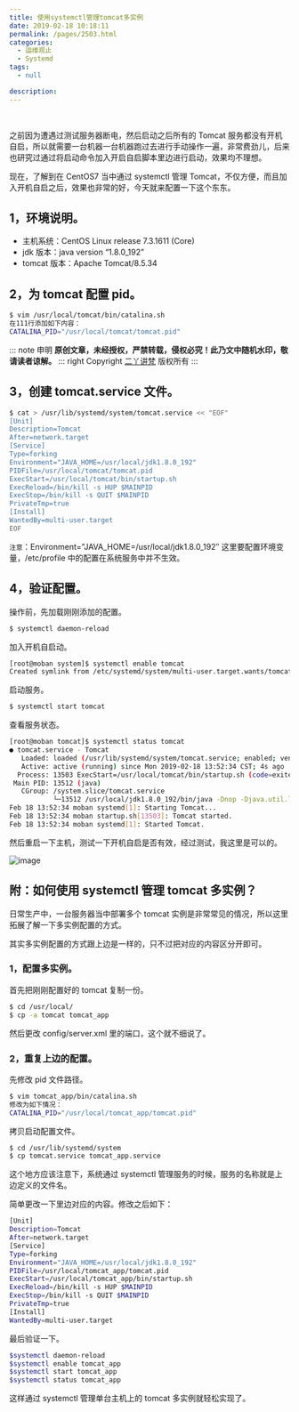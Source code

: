 ```yaml
---
title: 使用systemctl管理tomcat多实例
date: 2019-02-18 10:18:11
permalink: /pages/2503.html
categories:
  - 运维观止
  - Systemd
tags:
  - null

description:
---
```


<br><ArticleTopAd></ArticleTopAd>


之前因为遭遇过测试服务器断电，然后启动之后所有的 Tomcat 服务都没有开机自启，所以就需要一台机器一台机器跑过去进行手动操作一遍，非常费劲儿，后来也研究过通过将启动命令加入开启自启脚本里边进行启动，效果均不理想。



现在，了解到在 CentOS7 当中通过 systemctl 管理 Tomcat，不仅方便，而且加入开机自启之后，效果也非常的好，今天就来配置一下这个东东。



## 1，环境说明。



- 主机系统：CentOS Linux release 7.3.1611 (Core)
- jdk 版本：java version “1.8.0_192”
- tomcat 版本：Apache Tomcat/8.5.34



## 2，为 tomcat 配置 pid。



```sh
$ vim /usr/local/tomcat/bin/catalina.sh
在111行添加如下内容：
CATALINA_PID="/usr/local/tomcat/tomcat.pid"
```

::: note 申明
**原创文章<Badge text='eryajf' />，未经授权，严禁转载，侵权必究！此乃文中随机水印，敬请读者谅解。**
::: right
Copyright  [二丫讲梵](https://wiki.eryajf.net) 版权所有
:::

## 3，创建 tomcat.service 文件。



```sh
$ cat > /usr/lib/systemd/system/tomcat.service << "EOF"
[Unit]
Description=Tomcat
After=network.target
[Service]
Type=forking
Environment="JAVA_HOME=/usr/local/jdk1.8.0_192"
PIDFile=/usr/local/tomcat/tomcat.pid
ExecStart=/usr/local/tomcat/bin/startup.sh
ExecReload=/bin/kill -s HUP $MAINPID
ExecStop=/bin/kill -s QUIT $MAINPID
PrivateTmp=true
[Install]
WantedBy=multi-user.target
EOF
```



`注意`：Environment=”JAVA_HOME=/usr/local/jdk1.8.0_192″ 这里要配置环境变量，/etc/profile 中的配置在系统服务中并不生效。



## 4，验证配置。



操作前，先加载刚刚添加的配置。



```sh
$ systemctl daemon-reload
```



加入开机自启动。



```sh
[root@moban system]$ systemctl enable tomcat
Created symlink from /etc/systemd/system/multi-user.target.wants/tomcat.service to /usr/lib/systemd/system/tomcat.service.
```



启动服务。



```sh
$ systemctl start tomcat
```



查看服务状态。



```sh
[root@moban tomcat]$ systemctl status tomcat
● tomcat.service - Tomcat
   Loaded: loaded (/usr/lib/systemd/system/tomcat.service; enabled; vendor preset: disabled)
   Active: active (running) since Mon 2019-02-18 13:52:34 CST; 4s ago
  Process: 13503 ExecStart=/usr/local/tomcat/bin/startup.sh (code=exited, status=0/SUCCESS)
 Main PID: 13512 (java)
   CGroup: /system.slice/tomcat.service
           └─13512 /usr/local/jdk1.8.0_192/bin/java -Dnop -Djava.util.logging.manager=org.apache.juli.ClassLoaderLogManager -Djdk.tls.ephemeralDHKeySize=2048 -Djava.protocol.handler.p...
Feb 18 13:52:34 moban systemd[1]: Starting Tomcat...
Feb 18 13:52:34 moban startup.sh[13503]: Tomcat started.
Feb 18 13:52:34 moban systemd[1]: Started Tomcat.
```



然后重启一下主机，测试一下开机自启是否有效，经过测试，我这里是可以的。





![image](http://t.eryajf.net/imgs/2021/09/fc5d4cb2eb7e88e4.jpg)





## 附：如何使用 systemctl 管理 tomcat 多实例？



日常生产中，一台服务器当中部署多个 tomcat 实例是非常常见的情况，所以这里拓展了解一下多实例配置的方式。



其实多实例配置的方式跟上边是一样的，只不过把对应的内容区分开即可。



### 1，配置多实例。



首先把刚刚配置好的 tomcat 复制一份。



```sh
$ cd /usr/local/
$ cp -a tomcat tomcat_app
```



然后更改 config/server.xml 里的端口，这个就不细说了。



### 2，重复上边的配置。



先修改 pid 文件路径。



```sh
$ vim tomcat_app/bin/catalina.sh
修改为如下情况：
CATALINA_PID="/usr/local/tomcat_app/tomcat.pid"
```



拷贝启动配置文件。



```sh
$ cd /usr/lib/systemd/system
$ cp tomcat.service tomcat_app.service
```



这个地方应该注意下，系统通过 systemctl 管理服务的时候，服务的名称就是上边定义的文件名。



简单更改一下里边对应的内容。修改之后如下：



```sh
[Unit]
Description=Tomcat
After=network.target
[Service]
Type=forking
Environment="JAVA_HOME=/usr/local/jdk1.8.0_192"
PIDFile=/usr/local/tomcat_app/tomcat.pid
ExecStart=/usr/local/tomcat_app/bin/startup.sh
ExecReload=/bin/kill -s HUP $MAINPID
ExecStop=/bin/kill -s QUIT $MAINPID
PrivateTmp=true
[Install]
WantedBy=multi-user.target
```



最后验证一下。



```sh
$systemctl daemon-reload
$systemctl enable tomcat_app
$systemctl start tomcat_app
$systemctl status tomcat_app
```



这样通过 systemctl 管理单台主机上的 tomcat 多实例就轻松实现了。


<br><ArticleTopAd></ArticleTopAd>
